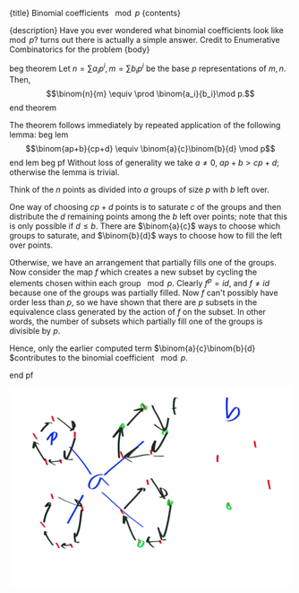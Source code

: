 {title}
Binomial coefficients $\mod p$
{contents}

{description}
Have you ever wondered what binomial coefficients look like $\mod
p$? turns out there is actually a simple answer. Credit to
Enumerative Combinatorics for the problem
{body}

beg theorem
Let $n = \sum a_i p^i, m = \sum b_i p^i$ be the base $p$
representations of $m,n$. Then,
$$\binom{n}{m} \equiv \prod \binom{a_i}{b_i}\mod p.$$
end theorem

The theorem follows immediately by repeated application of the
following lemma:
beg lem
$$\binom{ap+b}{cp+d} \equiv \binom{a}{c}\binom{b}{d} \mod p$$
end lem
beg pf
Without loss of generality we take $a\neq 0$,  $ap+b>cp+d$;
otherwise the lemma is trivial.

Think of the $n$ points as divided into $a$ groups of size $p$
with $b$ left over.

One way of choosing $cp+d$ points is to saturate $c$ of the
groups and then distribute the $d$ remaining points among the
$b$ left over points; note that this is only possible if $d\leq b.$
There are $\binom{a}{c}$ ways to choose which groups to saturate,
and  $\binom{b}{d}$ ways to choose how to fill the left over
points.

Otherwise, we have an arrangement that partially fills one of the
groups. Now consider the map $f$ which creates a new subset by
cycling the elements chosen within each group $\mod p$. Clearly
 $f^p = id$, and  $f\neq id$ because one of the groups was
partially filled. Now $f$ can't possibly have order less
than $p$, so we have shown that there are $p$ subsets in the
equivalence class generated by the action of $f$ on the subset.
In other words, the number of subsets which partially fill one of
the groups is divisible by $p$.

Hence, only the earlier computed term
$\binom{a}{c}\binom{b}{d} $contributes to the binomial
coefficient $\mod p.$

end pf


![ink_img011](images/ink_img011.png)

